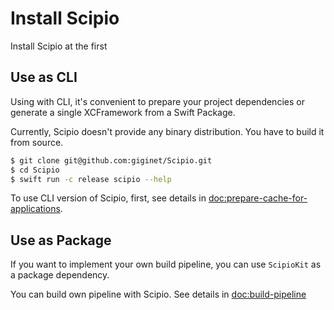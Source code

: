 # Install Scipio

Install Scipio at the first

## Use as CLI

Using with CLI, it's convenient to prepare your project dependencies or generate a single XCFramework from a Swift Package.

Currently, Scipio doesn't provide any binary distribution. You have to build it from source.

```bash
$ git clone git@github.com:giginet/Scipio.git
$ cd Scipio
$ swift run -c release scipio --help
```

To use CLI version of Scipio, first, see details in <doc:prepare-cache-for-applications>.

## Use as Package

If you want to implement your own build pipeline, you can use `ScipioKit` as a package dependency.

You can build own pipeline with Scipio. See details in <doc:build-pipeline>

